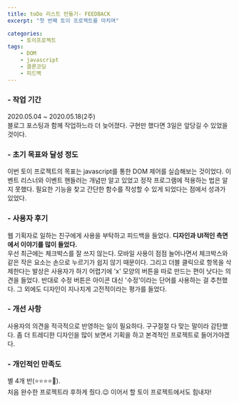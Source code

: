 ```yaml
---
title: toDo 리스트 만들기- FEEDBACK
excerpt: "첫 번째 토이 프로젝트를 마치며"

categories:
    - 토이프로젝트
tags:
    - DOM
    - javascript
    - 클론코딩
    - 피드백
---
```

### - 작업 기간
2020.05.04 ~ 2020.05.18(2주)  
블로그 포스팅과 함께 작업하느라 더 늦어졌다. 구현만 했다면 3일은 앞당길 수 있었을 것이다.  

### - 초기 목표와 달성 정도
이번 토이 프로젝트의 목표는 javascript를 통한 DOM 제어를 실습해보는 것이었다. 이벤트 리스너와 이벤트 핸들러는 개념만 알고 있었고 정작 프로그램에 적용하는 법은 알지 못했다. 필요한 기능을 찾고 간단한 함수를 작성할 수 있게 되었다는 점에서 성과가 있었다.  

### - 사용자 후기
웹 기획자로 일하는 친구에게 사용을 부탁하고 피드백을 들었다. **디자인과 UI적인 측면에서 이야기를 많이 들었다.**  
우선 최근에는 체크박스를 잘 쓰지 않는다. 모바일 사용이 점점 늘어나면서 체크박스와 같은 작은 요소는 손으로 누르기가 쉽지 않기 때문이다. 그리고 더블 클릭으로 항목을 삭제한다는 발상은 사용자가 하기 어렵기에 'x' 모양의 버튼을 따로 만드는 편이 낫다는 의견을 들었다. 반대로 수정 버튼은 아이콘 대신 '수정'이라는 단어를 사용하는 걸 추천했다. 그 외에도 디자인이 지나치게 고전적이라는 평가를 들었다.     

### - 개선 사항
사용자의 의견을 적극적으로 반영하는 일이 필요하다. 구구절절 다 맞는 말이라 감탄했다. 좀 더 트레디한 디자인을 많이 보면서 기획을 하고 본격적인 프로젝트로 들어가야겠다.  

### - 개인적인 만족도
별 4개 반(⭐️⭐️⭐️⭐️🌟).  
처음 완수한 프로젝트라 후하게 줬다.😉 이어서 할 토이 프로젝트에서도 힘내자!  
<br>